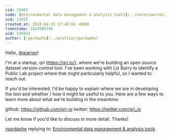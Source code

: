 ```yaml
---
cid: 19467
node: [Environmental data management & analysis tools](../notes/warren/02-17-2017/environmental-data-management-analysis-tools)
nid: 13937
created_at: 2018-04-23 17:49:04 +0000
timestamp: 1524505744
uid: 530432
author: [rgardaphe](../profile/rgardaphe)
---
```


Hello, [@warren](/profile/warren)! 

I'm at a startup, qri (https://qri.io/), where we're building an open source dataset version control tool. I've been working with Liz Barry to identify a Public Lab project where that might particularly helpful, so I wanted to reach out. 

If you'd be interested, I'd be happy to explain where we are in developing the tool and whether / how it might be useful to you. Here are a few ways to learn more about what we're building in the meantime:

github: https://github.com/qri-io
twitter: https://twitter.com/qri_io

Let me know if you'd like to discuss in more detail. Thanks!

[rgardaphe](../profile/rgardaphe) replying to: [Environmental data management & analysis tools](../notes/warren/02-17-2017/environmental-data-management-analysis-tools)

